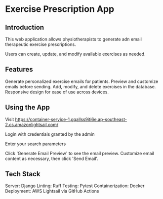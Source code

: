 # Exercise Prescription App

## Introduction

This web application allows physiotherapists to generate adn email therapeutic exercise prescriptions.

Users can create, update, and modify available exercises as needed. 
## Features

Generate personalized exercise emails for patients.
Preview and customize emails before sending.
Add, modify, and delete exercises in the database.
Responsive design for ease of use across devices.

## Using the App
Visit https://container-service-1.gqallss9iti6e.ap-southeast-2.cs.amazonlightsail.com/

Login with credentials granted by the admin 

Enter your search parameters

Click 'Generate Email Preview' to see the email preview.
Customize email content as necessary, then click 'Send Email'.

## Tech Stack 

Server: Django
Linting: Ruff
Testing: Pytest
Containerization: Docker  
Deployment: AWS Lightsail via GitHub Actions 

